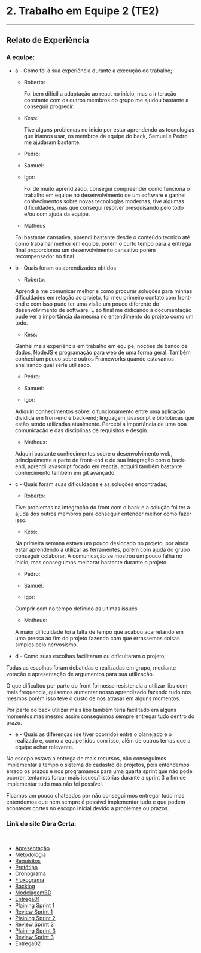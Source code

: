 # 2. Trabalho em Equipe 2 (TE2)

***

<!-- O segundo trabalho, refere-se a entrega de tudo o que foi produzido pelo projeto. Lembrando que a base de TE2 é o Trabalho em Equipe  -->

## Relato de Experiência

### A equipe:

- a - Como foi a sua experiência durante a execução do trabalho;

  - Roberto:  

    Foi bem difícil a adaptação ao react no início, mas a interação constante com os outros membros do grupo me ajudou bastante a conseguir progredir.
     
  - Kess: 

    Tive alguns problemas no início por estar aprendendo as tecnologias que iriamos usar, os membros da equipe do back, Samuel e Pedro me ajudaram bastante.
    
  - Pedro: 
    
  - Samuel: 
    
  - Igor: 

    Foi de muito aprendizado, consegui compreender como funciona o trabalho em equipe no desenvolvimento de um software e ganhei conhecimentos sobre novas tecnologias modernas, tive algumas dificuldades, mas que consegui resolver presquisando pelo todo e/ou com ajuda da equipe.
  
  - Matheus

  Foi bastante cansativa, aprendi bastante desde o conteúdo tecnico até como trabalhar melhor em equipe, porém o curto tempo para a entrega final proporcionou um desenvolvimento cansativo porém recompensador no final.



- b - Quais foram os aprendizados obtidos

  - Roberto:  
  
  Aprendi a me comunicar melhor e como procurar soluções para minhas dificuldades em relação ao projeto, foi meu primeiro contato com front-end e com isso pude ter uma visão um pouco diferente do desenvolvimento de software. E ao final me didicando a documentação pude ver a importância da mesma no entendimento do projeto como um todo.

  - Kess:  
  
  Ganhei mais experiência em trabalho em equipe, noções de banco de dados, NodeJS e programação para web de uma forma geral. Também conheci um pouco sobre outros Frameworks quando estavamos analisando qual séria utilizado. 
    
  - Pedro: 
    
  - Samuel: 
    
  - Igor: 
  
  Adiquiri conhecimentos sobre: o funcionamento entre uma aplicação dividida em fron-end e back-end; linguagem javascript e bibliotecas que estão sendo utilizadas atualmente. Percebi a importância de uma boa comunicação e das disciplinas de requisitos e desgin. 
  
  - Matheus: 
  
  Adquiri bastante conhecimentos sobre o desenvolvimento web, principalmente a parte de front-end e de sua integração com o back-end, aprendi javascript focado em reactjs, adquiri também bastante conhecimento também em git avançado.

    


- c - Quais foram suas dificuldades e as soluções encontradas;

  - Roberto: 
  
  Tive problemas na integração do front com o back e a solução foi ter a ajuda dos outros membros para conseguir entender melhor como fazer isso. 

  - Kess: 
  
   Na primeira semana estava um pouco deslocado no projeto, por ainda estar aprendendo a utilizar as ferramentes, porém com ajuda do grupo conseguir colaborar. A comunicação se mostrou um pouco falha no ínicio, mas conseguimos melhorar bastante durante o projeto. 
    
  - Pedro: 
    
  - Samuel: 
    
  - Igor: 
  
  Cumprir com no tempo definido as ultimas issues
  
  - Matheus: 
  
  A maior dificuldade foi a falta de tempo que acabou acarretando em uma pressa ao fim do projeto fazendo com que errassemos coisas simples pelo nervosismo. 


- d - Como suas escolhas facilitaram ou dificultaram o projeto;

Todas as escolhas foram debatidas e realizadas em grupo, mediante votação e apresentação de argumentos para sua utilização.

O que dificultou por parte do front foi nossa resistencia a utilizar libs com mais frequencia, quisemos aumentar nosso aprendizado fazendo tudo nós mesmos porém isso teve o custo de nos atrasar em alguns momentos.

Por parte do back utilizar mais libs também teria facilitado em alguns momentos mas mesmo assim conseguimos sempre entregar tudo dentro do prazo.


- e - Quais as diferenças (se tiver ocorrido) entre o planejado e o realizado e, como a equipe lidou com isso, além de outros temas que a equipe achar relevante.

No escopo estava a entrega de mais recursos, não conseguimos implementar a tempo o sistema de cadastro de projetos, pois entendemos errado os prazos e nos programamos para uma quarta sprint que não pode ocorrer, tentamos forçar mais issues/histórias durante a sprint 3 a fim de implementar tudo mas não foi possível.

Ficamos um pouco chateados por não conseguirmos entregar tudo mas entendemos que nem sempre é possível implementar tudo e que podem acontecer cortes no escopo inicial devido a problemas ou prazos.


### Link do site Obra Certa: 

<br/>

- [Apresentação](/Apresentacao.MD)
- [Metodologia](/Metodologia.MD)
- [Requisitos](/Requisitos.MD)
- [Protótipo](/Prototipo.MD)
- [Cronograma](/Cronograma.MD)
- [Fluxograma](/Fluxograma.MD)
- [Backlog](/Backlog.MD)
- [ModelagemBD](/DER-DLD.MD)
- [Entrega01](/Entrega01.MD)
- [Plaining Sprint 1](/Plaining_Sprint1.MD)
- [Review Sprint 1](/Review01.MD)
- [Plaining Sprint 2](/Plaining_Sprint2.MD)
- [Review Sprint 2](/Review02.MD)
- [Plaining Sprint 3](/Plaining_Sprint3.MD)
- [Review Sprint 3](/Review03.MD)
- Entrega02